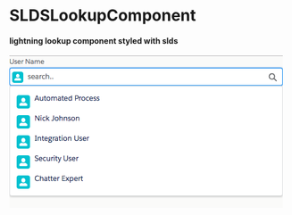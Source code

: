 # SLDSLookupComponent
#### lightning lookup component styled with slds
![alt text](https://raw.githubusercontent.com/nickforce/SLDSLookupComponent/master/img.png)
